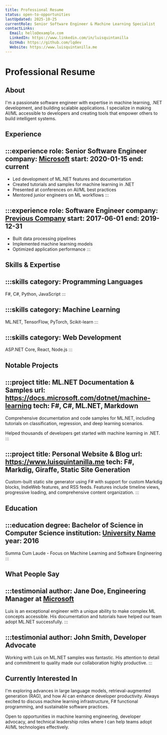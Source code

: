 ```yaml
---
title: Professional Resume
status: open-to-opportunities
lastUpdated: 2025-10-25
currentRole: Senior Software Engineer & Machine Learning Specialist
contactLinks:
  Email: hello@example.com
  LinkedIn: https://www.linkedin.com/in/luisquintanilla
  GitHub: https://github.com/lqdev
  Website: https://www.luisquintanilla.me
---
```


# Professional Resume

## About

I'm a passionate software engineer with expertise in machine learning, .NET development, 
and building scalable applications. I specialize in making AI/ML accessible to developers 
and creating tools that empower others to build intelligent systems.

## Experience

:::experience
role: Senior Software Engineer
company: [Microsoft](https://microsoft.com)
start: 2020-01-15
end: current
---
- Led development of ML.NET features and documentation
- Created tutorials and samples for machine learning in .NET
- Presented at conferences on AI/ML best practices
- Mentored junior engineers on ML workflows
:::

:::experience
role: Software Engineer
company: [Previous Company](https://example.com)
start: 2017-06-01
end: 2019-12-31
---
- Built data processing pipelines
- Implemented machine learning models
- Optimized application performance
:::

## Skills & Expertise

:::skills
category: Programming Languages
---
F#, C#, Python, JavaScript
:::

:::skills
category: Machine Learning
---
ML.NET, TensorFlow, PyTorch, Scikit-learn
:::

:::skills
category: Web Development
---
ASP.NET Core, React, Node.js
:::

## Notable Projects

:::project
title: ML.NET Documentation & Samples
url: https://docs.microsoft.com/dotnet/machine-learning
tech: F#, C#, ML.NET, Markdown
---
Comprehensive documentation and code samples for ML.NET, including tutorials on 
classification, regression, and deep learning scenarios.

Helped thousands of developers get started with machine learning in .NET.
:::

:::project
title: Personal Website & Blog
url: https://www.luisquintanilla.me
tech: F#, Markdig, Giraffe, Static Site Generation
---
Custom-built static site generator using F# with support for custom Markdig blocks, 
IndieWeb features, and RSS feeds. Features include timeline views, progressive loading, 
and comprehensive content organization.
:::

## Education

:::education
degree: Bachelor of Science in Computer Science
institution: [University Name](https://university.edu)
year: 2016
---
Summa Cum Laude - Focus on Machine Learning and Software Engineering
:::

## What People Say

:::testimonial
author: Jane Doe, Engineering Manager at [Microsoft](https://microsoft.com)
---
Luis is an exceptional engineer with a unique ability to make complex ML concepts 
accessible. His documentation and tutorials have helped our team adopt ML.NET successfully.
:::

:::testimonial
author: John Smith, Developer Advocate
---
Working with Luis on ML.NET samples was fantastic. His attention to detail and 
commitment to quality made our collaboration highly productive.
:::

## Currently Interested In

I'm exploring advances in large language models, retrieval-augmented generation (RAG), 
and how AI can enhance developer productivity. Always excited to discuss machine learning 
infrastructure, F# functional programming, and sustainable software practices.

Open to opportunities in machine learning engineering, developer advocacy, and technical 
leadership roles where I can help teams adopt AI/ML technologies effectively.
